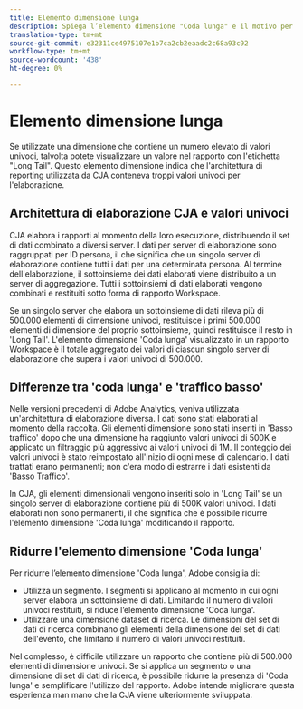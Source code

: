 ```yaml
---
title: Elemento dimensione lunga
description: Spiega l’elemento dimensione "Coda lunga" e il motivo per cui viene visualizzato nel reporting.
translation-type: tm+mt
source-git-commit: e32311ce4975107e1b7ca2cb2eaadc2c68a93c92
workflow-type: tm+mt
source-wordcount: '438'
ht-degree: 0%

---
```



# Elemento dimensione lunga

Se utilizzate una dimensione che contiene un numero elevato di valori univoci, talvolta potete visualizzare un valore nel rapporto con l&#39;etichetta &quot;Long Tail&quot;. Questo elemento dimensione indica che l&#39;architettura di reporting utilizzata da CJA conteneva troppi valori univoci per l&#39;elaborazione.

## Architettura di elaborazione CJA e valori univoci

CJA elabora i rapporti al momento della loro esecuzione, distribuendo il set di dati combinato a diversi server. I dati per server di elaborazione sono raggruppati per ID persona, il che significa che un singolo server di elaborazione contiene tutti i dati per una determinata persona. Al termine dell&#39;elaborazione, il sottoinsieme dei dati elaborati viene distribuito a un server di aggregazione. Tutti i sottoinsiemi di dati elaborati vengono combinati e restituiti sotto forma di rapporto Workspace.

Se un singolo server che elabora un sottoinsieme di dati rileva più di 500.000 elementi di dimensione univoci, restituisce i primi 500.000 elementi di dimensione del proprio sottoinsieme, quindi restituisce il resto in &#39;Long Tail&#39;. L&#39;elemento dimensione &#39;Coda lunga&#39; visualizzato in un rapporto Workspace è il totale aggregato dei valori di ciascun singolo server di elaborazione che supera i valori univoci di 500.000.

## Differenze tra &#39;coda lunga&#39; e &#39;traffico basso&#39;

Nelle versioni precedenti di Adobe  Analytics, veniva utilizzata un&#39;architettura di elaborazione diversa. I dati sono stati elaborati al momento della raccolta. Gli elementi dimensione sono stati inseriti in &#39;Basso traffico&#39; dopo che una dimensione ha raggiunto valori univoci di 500K e applicato un filtraggio più aggressivo ai valori univoci di 1M. Il conteggio dei valori univoci è stato reimpostato all&#39;inizio di ogni mese di calendario. I dati trattati erano permanenti; non c&#39;era modo di estrarre i dati esistenti da &#39;Basso Traffico&#39;.

In CJA, gli elementi dimensionali vengono inseriti solo in &#39;Long Tail&#39; se un singolo server di elaborazione contiene più di 500K valori univoci. I dati elaborati non sono permanenti, il che significa che è possibile ridurre l&#39;elemento dimensione &#39;Coda lunga&#39; modificando il rapporto.

## Ridurre l&#39;elemento dimensione &#39;Coda lunga&#39;

Per ridurre l’elemento dimensione &#39;Coda lunga&#39;, Adobe consiglia di:

* Utilizza un segmento. I segmenti si applicano al momento in cui ogni server elabora un sottoinsieme di dati. Limitando il numero di valori univoci restituiti, si riduce l’elemento dimensione &#39;Coda lunga&#39;.
* Utilizzare una dimensione dataset di ricerca. Le dimensioni del set di dati di ricerca combinano gli elementi della dimensione del set di dati dell&#39;evento, che limitano il numero di valori univoci restituiti.

Nel complesso, è difficile utilizzare un rapporto che contiene più di 500.000 elementi di dimensione univoci. Se si applica un segmento o una dimensione di set di dati di ricerca, è possibile ridurre la presenza di &#39;Coda lunga&#39; e semplificare l&#39;utilizzo del rapporto. Adobe intende migliorare questa esperienza man mano che la CJA viene ulteriormente sviluppata.
